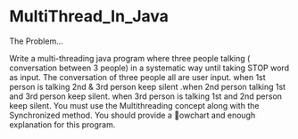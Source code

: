 # MultiThread_In_Java

The Problem...

Write a multi-threading java program where three people talking ( conversation between 3 people) in a
systematic way until taking STOP word as input. The conversation of three people all are user input. when
1st person is talking 2nd & 3rd person keep silent .when 2nd person talking 1st and 3rd person keep silent.
when 3rd person is talking 1st and 2nd person keep silent. You must use the Multithreading concept along
with the Synchronized method. You should provide a 􀀪owchart and enough explanation for this program.
